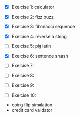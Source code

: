 * [X] Exercise 1: calculator
* [X] Exercise 2: fizz buzz
* [X] Exercise 3: fibonacci sequence
* [X] Exercise 4: reverse a string 
* [ ] Exercise 5: pig latin
* [X] Exercise 6: sentence smash
* [ ] Exercise 7:
* [ ] Exercise 8:
* [ ] Exercise 9:
* [ ] Exercise 10:


- coing flip simulation
- credit card validator
